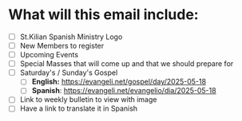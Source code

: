 # What will this email include:

* [ ] St.Kilian Spanish Ministry Logo
* [ ] New Members to register
* [ ] Upcoming Events
* [ ] Special Masses that will come up and that we should prepare for
* [ ] Saturday's / Sunday's Gospel
  * [ ] **English:** https://evangeli.net/gospel/day/2025-05-18
  * [ ] **Spanish**: https://evangeli.net/evangelio/dia/2025-05-18
* [ ] Link to weekly bulletin to view with image
* [ ] Have a link to translate it in Spanish
